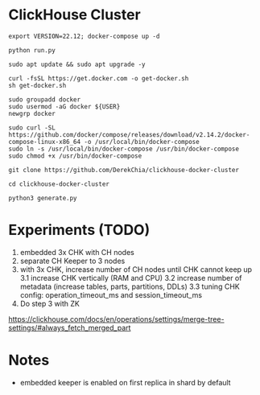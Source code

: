 # ClickHouse Cluster

`export VERSION=22.12; docker-compose up -d`

`python run.py`


```
sudo apt update && sudo apt upgrade -y

curl -fsSL https://get.docker.com -o get-docker.sh
sh get-docker.sh

sudo groupadd docker
sudo usermod -aG docker ${USER}
newgrp docker

sudo curl -SL https://github.com/docker/compose/releases/download/v2.14.2/docker-compose-linux-x86_64 -o /usr/local/bin/docker-compose
sudo ln -s /usr/local/bin/docker-compose /usr/bin/docker-compose
sudo chmod +x /usr/bin/docker-compose

git clone https://github.com/DerekChia/clickhouse-docker-cluster

cd clickhouse-docker-cluster

python3 generate.py 
```

# Experiments (TODO)
1. embedded 3x CHK with CH nodes
2. separate CH Keeper to 3 nodes
3. with 3x CHK, increase number of CH nodes until CHK cannot keep up
3.1 increase CHK vertically (RAM and CPU)
3.2 increase number of metadata (increase tables, parts, partitions, DDLs)
3.3 tuning CHK config: operation_timeout_ms and session_timeout_ms
4. Do step 3 with ZK

https://clickhouse.com/docs/en/operations/settings/merge-tree-settings/#always_fetch_merged_part

# Notes
- embedded keeper is enabled on first replica in shard by default